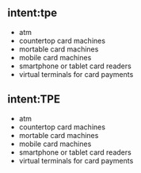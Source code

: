 ## intent:tpe
- atm
- countertop card machines
- mortable card machines
- mobile card machines
- smartphone or tablet card readers
- virtual terminals for card payments

## intent:TPE
- atm
- countertop card machines
- mortable card machines
- mobile card machines
- smartphone or tablet card readers
- virtual terminals for card payments